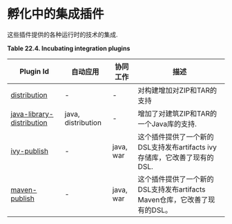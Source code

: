 # 孵化中的集成插件

这些插件提供的各种运行时的技术的集成.

**Table 22.4. Incubating integration plugins**

| Plugin Id | 自动应用 | 协同工作 | 描述 |
| -- | -- | -- | -- |
| [distribution](https://docs.gradle.org/current/userguide/distribution_plugin.html) | - | - | 对构建增加对ZIP和TAR的支持 |
| [java-library-distribution](https://docs.gradle.org/current/userguide/javaLibraryDistribution_plugin.html) | java, distribution | - | 增加了对建筑ZIP和TAR的一个Java库的支持. |
| [ivy-publish](https://docs.gradle.org/current/userguide/publishing_ivy.html) | - | java, war | 这个插件提供了一个新的DSL支持发布artifacts  ivy存储库，它改善了现有的DSL. |
| [maven-publish](https://docs.gradle.org/current/userguide/publishing_maven.html) | - | java, war | 这个插件提供了一个新的DSL支持发布artifacts Maven仓库，它改善了现有的DSL。 |
